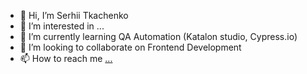- 👋 Hi, I’m Serhii Tkachenko
- 👀 I’m interested in ...
- 🌱 I’m currently learning QA Automation (Katalon studio, Cypress.io)
- 💞️ I’m looking to collaborate on Frontend Development 
- 📫 How to reach me [...](https://www.linkedin.com/in/serhii-tkachenko85/)

<!---
Serjik85/Serjik85 is a ✨ special ✨ repository because its `README.md` (this file) appears on your GitHub profile.
You can click the Preview link to take a look at your changes.
--->
